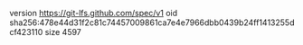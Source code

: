 version https://git-lfs.github.com/spec/v1
oid sha256:478e44d31f2c81c74457009861ca7e4e7966dbb0439b24ff1413255dcf423110
size 4597
